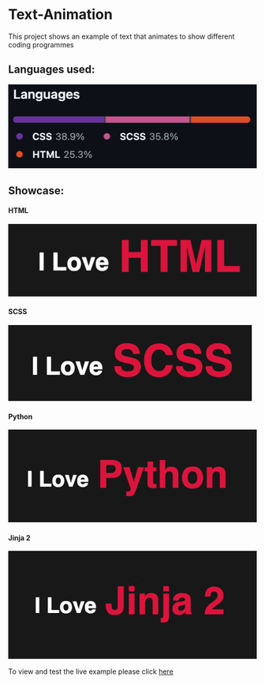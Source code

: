 # Text-Animation
This project shows an example of text that animates to show different coding programmes

## Languages used:
![Languaged Used](assets/images/languages.png)

## Showcase:
#### HTML
![HTML](assets/images/html.png)

#### SCSS
![scss](assets/images/scss.png)

#### Python
![Python](assets/images/python.png)

#### Jinja 2
![Jinja 2](assets/images/jinja2.png)


To view and test the live example please click [here](https://andrewh1188.github.io/Text-Animation/)